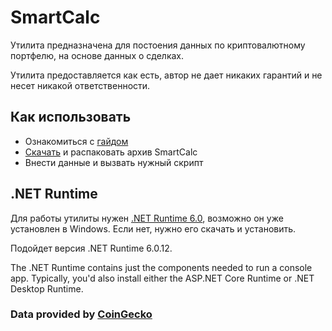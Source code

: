 # SmartCalc

Утилита предназначена для постоения данных по криптовалютному портфелю, на основе данных о сделках.

Утилита предоставляется как есть, автор не дает никаких гарантий и не несет никакой ответственности.

## Как использовать
* Ознакомиться с [гайдом](https://github.com/vit-utility/SmartCalc/blob/main/how%20to%20use.pdf)
* [Скачать](https://github.com/vit-utility/SmartCalc/releases/tag/v1.0.2) и распаковать архив SmartCalc
* Внести данные и вызвать нужный скрипт

## .NET Runtime
Для работы утилиты нужен [.NET Runtime 6.0](https://dotnet.microsoft.com/en-us/download/dotnet), возможно он уже установлен в Windows.
Если нет, нужно его скачать и установить. 

Подойдет версия .NET Runtime 6.0.12.

The .NET Runtime contains just the components needed to run a console app. Typically, you'd also install either the ASP.NET Core Runtime or .NET Desktop Runtime.

### Data provided by [CoinGecko](https://www.coingecko.com/en/api)
